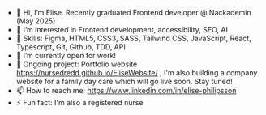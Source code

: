  - 👋 Hi, I’m Elise. Recently graduated Frontend developer @ Nackademin (May 2025)
 - 👀 I’m interested in Frontend development, accessibility, SEO, AI
 - :yellow_heart: Skills: Figma, HTML5, CSS3, SASS, Tailwind CSS, JavaScript, React, Typescript, Git, Github, TDD, API
 - 🌱 I’m currently open for work!
 - 💞️ Ongoing project: Portfolio website https://nursedredd.github.io/EliseWebsite/ , I'm also building a company website for a family day care which will go live soon. Stay tuned! 
 - 📫 How to reach me: https://www.linkedin.com/in/elise-philipsson
 - ⚡ Fun fact: I'm also a registered nurse 

<!---
NurseDredd/NurseDredd is a ✨ special ✨ repository because its `README.md` (this file) appears on your GitHub profile.
You can click the Preview link to take a look at your changes.
--->
